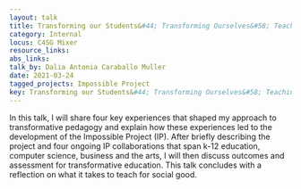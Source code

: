 ```yaml
---
layout: talk
title: Transforming our Students&#44; Transforming Ourselves&#58; Teaching for Social Good
category: Internal
locus: C4SG Mixer
resource_links: 
abs_links: 
talk_by: Dalia Antonia Caraballo Muller
date: 2021-03-24
tagged_projects: Impossible Project
key: Transforming our Students&#44; Transforming Ourselves&#58; Teaching for Social Good
---
```


In this talk&#44; I will share four key experiences that shaped my approach to transformative pedagogy and explain how these experiences led to the development of the Impossible Project &#40;IP&#41;&#46; After briefly describing the project and four ongoing IP collaborations that span k&#45;12 education&#44; computer science&#44; business and the arts&#44; I will then discuss outcomes and assessment for transformative education&#46; This talk concludes with a reflection on what it takes to teach for social good&#46; 